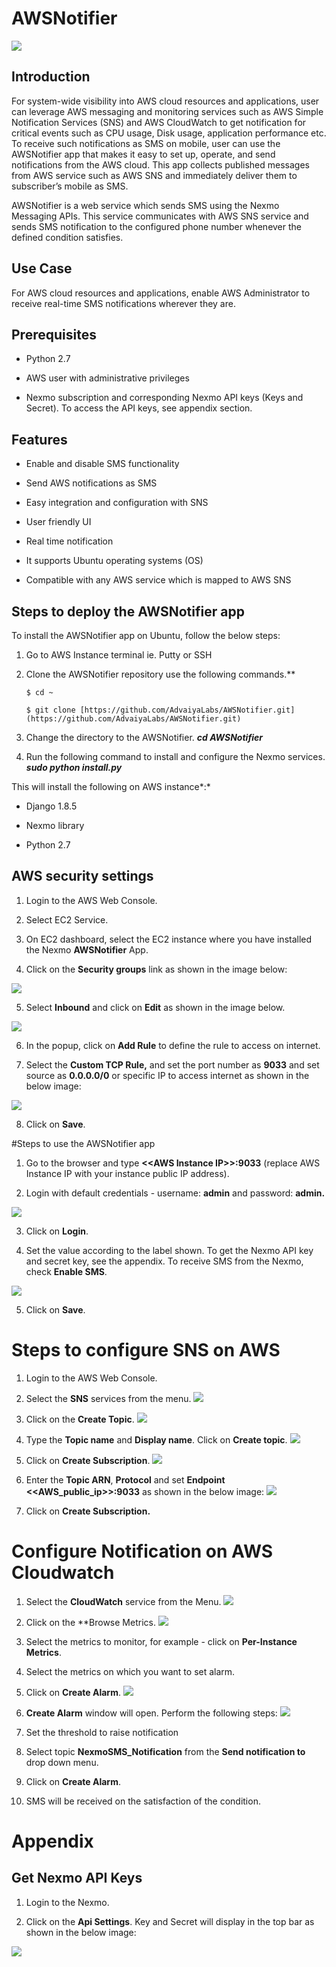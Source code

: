 # AWSNotifier

![](https://raw.githubusercontent.com/niravtadvaiya/AWSNotifier/master/docs/logo.png)

## Introduction


For system-wide visibility into AWS cloud resources and applications, user can leverage AWS messaging and monitoring services such as AWS Simple Notification Services (SNS) and AWS CloudWatch to get notification for critical events such as CPU usage, Disk usage, application performance etc. To receive such notifications as SMS on mobile, user can use the AWSNotifier app that makes it easy to set up, operate, and send notifications from the AWS cloud. This app collects published messages from AWS service such as AWS SNS and immediately deliver them to subscriber’s mobile as SMS.

AWSNotifier is a web service which sends SMS using the Nexmo Messaging APIs. This service communicates with AWS SNS service and sends SMS notification to the configured phone number whenever the defined condition satisfies.


## Use Case

For AWS cloud resources and applications, enable AWS Administrator to receive real-time SMS notifications wherever they are.

## Prerequisites 

-   Python 2.7

-   AWS user with administrative privileges

-   Nexmo subscription and corresponding Nexmo API keys (Keys and Secret). To access the API keys, see appendix section.

## Features

-   Enable and disable SMS functionality

-   Send AWS notifications as SMS

-   Easy integration and configuration with SNS

-   User friendly UI

-   Real time notification

-   It supports Ubuntu operating systems (OS)

-   Compatible with any AWS service which is mapped to AWS SNS

## Steps to deploy the AWSNotifier app


To install the AWSNotifier app on Ubuntu, follow the below steps:

1.  Go to AWS Instance terminal ie. Putty or SSH

2.  Clone the AWSNotifier repository use the following commands.**

    ```$ cd ~```
	
    ```$ git clone [https://github.com/AdvaiyaLabs/AWSNotifier.git](https://github.com/AdvaiyaLabs/AWSNotifier.git)```

3.  Change the directory to the AWSNotifier.
    ***cd AWSNotifier***

4.  Run the following command to install and configure the Nexmo services.
    ***sudo python install.py***

This will install the following on AWS instance*:*

-   Django 1.8.5

-   Nexmo library

-   Python 2.7

## AWS security settings

1.  Login to the AWS Web Console.

2.  Select EC2 Service.

3.  On EC2 dashboard, select the EC2 instance where you have installed the Nexmo **AWSNotifier** App.


4.  Click on the **Security groups** link as shown in the image below:

![](https://raw.githubusercontent.com/niravtadvaiya/AWSNotifier/master/docs/1.png)

5.  Select **Inbound** and click on **Edit** as shown in the image below.

![](https://raw.githubusercontent.com/niravtadvaiya/AWSNotifier/master/docs/2.png)

6.  In the popup, click on **Add Rule** to define the rule to access on internet.

7.  Select the **Custom TCP Rule,** and set the port number as **9033** and set source as **0.0.0.0/0** or specific IP to access internet as shown in the below image:


![](https://raw.githubusercontent.com/niravtadvaiya/AWSNotifier/master/docs/3.png)

8.  Click on **Save**.

#Steps to use the AWSNotifier app

1.  Go to the browser and type **&lt;&lt;AWS Instance IP&gt;&gt;:9033** (replace AWS Instance IP with your instance public IP address).

2.  Login with default credentials - username: **admin** and password: **admin.**

![](https://raw.githubusercontent.com/niravtadvaiya/AWSNotifier/master/docs/4.png)


3.  Click on **Login**.


4.  Set the value according to the label shown. To get the Nexmo API key and secret key, see the appendix. To receive SMS from the Nexmo, check **Enable SMS**.

![](https://raw.githubusercontent.com/niravtadvaiya/AWSNotifier/master/docs/5.png)

5.  Click on **Save**.

Steps to configure SNS on AWS
=============================

1.  Login to the AWS Web Console.

2.  Select the **SNS** services from the menu.
![](https://raw.githubusercontent.com/niravtadvaiya/AWSNotifier/master/docs/6.png)

3.  Click on the **Create Topic**.
![](https://raw.githubusercontent.com/niravtadvaiya/AWSNotifier/master/docs/7.png)

4.  Type the **Topic name** and **Display name**. Click on **Create topic**.
![](https://raw.githubusercontent.com/niravtadvaiya/AWSNotifier/master/docs/8.png)

5.  Click on **Create Subscription**.
![](https://raw.githubusercontent.com/niravtadvaiya/AWSNotifier/master/docs/9.png)

6.  Enter the **Topic ARN**, **Protocol** and set **Endpoint** **&lt;&lt;AWS\_public\_ip&gt;&gt;:9033** as shown in the below image:
![](https://raw.githubusercontent.com/niravtadvaiya/AWSNotifier/master/docs/10.png)

7.  Click on **Create Subscription.**

Configure Notification on AWS Cloudwatch 
=========================================

1.  Select the **CloudWatch** service from the Menu.
![](https://raw.githubusercontent.com/niravtadvaiya/AWSNotifier/master/docs/11.png)

2.  Click on the **Browse Metrics.
![](https://raw.githubusercontent.com/niravtadvaiya/AWSNotifier/master/docs/12.png)

3.  Select the metrics to monitor, for example - click on **Per-Instance Metrics**.

4.  Select the metrics on which you want to set alarm.

5.  Click on **Create Alarm**.
![](https://raw.githubusercontent.com/niravtadvaiya/AWSNotifier/master/docs/13.png)

6.  **Create Alarm** window will open. Perform the following steps:
![](https://raw.githubusercontent.com/niravtadvaiya/AWSNotifier/master/docs/14.png)

7.  Set the threshold to raise notification

8.  Select topic **NexmoSMS\_Notification** from the **Send notification to** drop down menu.

9.  Click on **Create Alarm**.


10.  SMS will be received on the satisfaction of the condition.

Appendix
========

Get Nexmo API Keys
------------------

1.  Login to the Nexmo.

2.  Click on the **Api Settings**. Key and Secret will display in the top bar as shown in the below image:

![](https://raw.githubusercontent.com/niravtadvaiya/AWSNotifier/master/docs/14.png)
